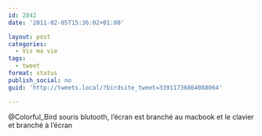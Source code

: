 ```yaml
---
id: 2842
date: '2011-02-05T15:36:02+01:00'

layout: post
categories:
  - Vis ma vie
tags:
  - tweet
format: status
publish_social: no
guid: 'http://tweets.local/?birdsite_tweet=33911736864088064'

---
```


@Colorful\_Bird souris blutooth, l’écran est branché au macbook et le clavier et branché à l’écran
